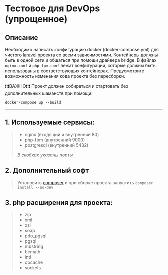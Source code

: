 # Тестовое для DevOps (упрощенное)

## Описание
Необходимо написать конфигурацию docker (docker-compose.yml) для чистого [laravel](https://lumen.laravel.com/docs/9.x#installing-lumen) проекта со всеми зависимостями.
Контейнеры должны быть в одной сети и общаться при помощи драйвера bridge. 
В файлах `nginx.conf` и `php-fpm.conf` лежат конфигурации, которые должны быть использованы в соответствующих контейнерах. Предусмотрите возможность изменения кода проекта без пересборки.

❗️❗️❗️ВАЖНО❗️❗️❗️
Проект должен собираться и стартовать без дополнительных шаманств при помощи:

```
docker-compose up --build
```

--- 
## 1. Используемые сервисы:

>	- nginx (входящий и внутренний 80)
>	- php-fpm (внутренний 9000)
>	- postgresql (внутренний 5432)
>
> *В скобках указаны порты*

## 2. Дополнительный софт

> Установить [composer](https://getcomposer.org/download/) и при сборке проекта запустить `composer install --no-dev`

## 3. php расширения для проекта:

> - zip
> - xml
> - xsl
> - soap
> - pdo_pgsql
> - pgsql
> - mbstring
> - bcmath
> - intl
> - opcache
> - sockets
